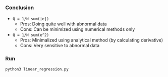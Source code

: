 ### Conclusion
- `Q = 1/N sum(|e|)` 
  - Pros: Doing quite well with abnormal data 
  - Cons: Can be minimized using numerical methods only
- `Q = 1/N sum(e^2)` 
  - Pros: Minimalized using analytical method (by calculating derivative) 
  - Cons: Very sensitive to abnormal data
### Run
```python
python3 linear_regression.py
```
